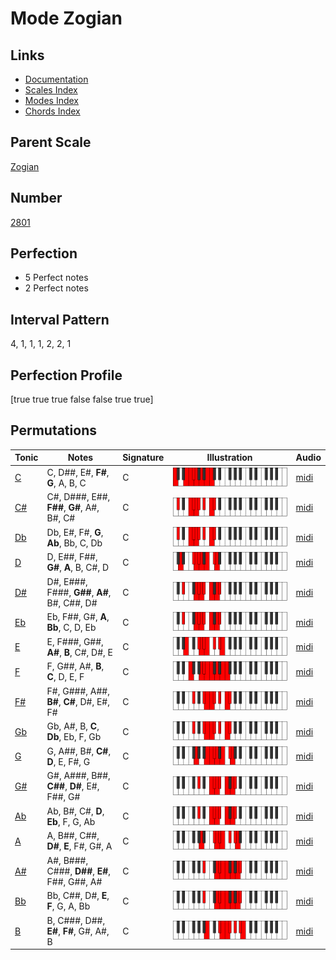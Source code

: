# Mode Zogian

## Links

- [Documentation](index.md)
- [Scales Index](Scales.md)
- [Modes Index](Modes.md)
- [Chords Index](Chords.md)

## Parent Scale

[Zogian](ScaleZogian.md)

## Number

[2801](https://ianring.com/musictheory/scales/2801)

## Perfection

- 5 Perfect notes
- 2 Perfect notes

## Interval Pattern

4, 1, 1, 1, 2, 2, 1

## Perfection Profile

[true true true false false true true]

## Permutations

| Tonic | Notes | Signature | Illustration | Audio |
|-------|-------|-----------|--------------|-------|
| [C](ModeCNaturalZogian.md) | C, D##, E#, **F#**, **G**, A, B, C | C | ![CNaturalZogian](ModeCNaturalZogian.png) | [midi](https://github.com/edipermadi/music/blob/main/docs/ModeCNaturalZogian.mid?raw=true) |
| [C#](ModeCSharpZogian.md) | C#, D###, E##, **F##**, **G#**, A#, B#, C# | C | ![CSharpZogian](ModeCSharpZogian.png) | [midi](https://github.com/edipermadi/music/blob/main/docs/ModeCSharpZogian.mid?raw=true) |
| [Db](ModeDFlatZogian.md) | Db, E#, F#, **G**, **Ab**, Bb, C, Db | C | ![DFlatZogian](ModeDFlatZogian.png) | [midi](https://github.com/edipermadi/music/blob/main/docs/ModeDFlatZogian.mid?raw=true) |
| [D](ModeDNaturalZogian.md) | D, E##, F##, **G#**, **A**, B, C#, D | C | ![DNaturalZogian](ModeDNaturalZogian.png) | [midi](https://github.com/edipermadi/music/blob/main/docs/ModeDNaturalZogian.mid?raw=true) |
| [D#](ModeDSharpZogian.md) | D#, E###, F###, **G##**, **A#**, B#, C##, D# | C | ![DSharpZogian](ModeDSharpZogian.png) | [midi](https://github.com/edipermadi/music/blob/main/docs/ModeDSharpZogian.mid?raw=true) |
| [Eb](ModeEFlatZogian.md) | Eb, F##, G#, **A**, **Bb**, C, D, Eb | C | ![EFlatZogian](ModeEFlatZogian.png) | [midi](https://github.com/edipermadi/music/blob/main/docs/ModeEFlatZogian.mid?raw=true) |
| [E](ModeENaturalZogian.md) | E, F###, G##, **A#**, **B**, C#, D#, E | C | ![ENaturalZogian](ModeENaturalZogian.png) | [midi](https://github.com/edipermadi/music/blob/main/docs/ModeENaturalZogian.mid?raw=true) |
| [F](ModeFNaturalZogian.md) | F, G##, A#, **B**, **C**, D, E, F | C | ![FNaturalZogian](ModeFNaturalZogian.png) | [midi](https://github.com/edipermadi/music/blob/main/docs/ModeFNaturalZogian.mid?raw=true) |
| [F#](ModeFSharpZogian.md) | F#, G###, A##, **B#**, **C#**, D#, E#, F# | C | ![FSharpZogian](ModeFSharpZogian.png) | [midi](https://github.com/edipermadi/music/blob/main/docs/ModeFSharpZogian.mid?raw=true) |
| [Gb](ModeGFlatZogian.md) | Gb, A#, B, **C**, **Db**, Eb, F, Gb | C | ![GFlatZogian](ModeGFlatZogian.png) | [midi](https://github.com/edipermadi/music/blob/main/docs/ModeGFlatZogian.mid?raw=true) |
| [G](ModeGNaturalZogian.md) | G, A##, B#, **C#**, **D**, E, F#, G | C | ![GNaturalZogian](ModeGNaturalZogian.png) | [midi](https://github.com/edipermadi/music/blob/main/docs/ModeGNaturalZogian.mid?raw=true) |
| [G#](ModeGSharpZogian.md) | G#, A###, B##, **C##**, **D#**, E#, F##, G# | C | ![GSharpZogian](ModeGSharpZogian.png) | [midi](https://github.com/edipermadi/music/blob/main/docs/ModeGSharpZogian.mid?raw=true) |
| [Ab](ModeAFlatZogian.md) | Ab, B#, C#, **D**, **Eb**, F, G, Ab | C | ![AFlatZogian](ModeAFlatZogian.png) | [midi](https://github.com/edipermadi/music/blob/main/docs/ModeAFlatZogian.mid?raw=true) |
| [A](ModeANaturalZogian.md) | A, B##, C##, **D#**, **E**, F#, G#, A | C | ![ANaturalZogian](ModeANaturalZogian.png) | [midi](https://github.com/edipermadi/music/blob/main/docs/ModeANaturalZogian.mid?raw=true) |
| [A#](ModeASharpZogian.md) | A#, B###, C###, **D##**, **E#**, F##, G##, A# | C | ![ASharpZogian](ModeASharpZogian.png) | [midi](https://github.com/edipermadi/music/blob/main/docs/ModeASharpZogian.mid?raw=true) |
| [Bb](ModeBFlatZogian.md) | Bb, C##, D#, **E**, **F**, G, A, Bb | C | ![BFlatZogian](ModeBFlatZogian.png) | [midi](https://github.com/edipermadi/music/blob/main/docs/ModeBFlatZogian.mid?raw=true) |
| [B](ModeBNaturalZogian.md) | B, C###, D##, **E#**, **F#**, G#, A#, B | C | ![BNaturalZogian](ModeBNaturalZogian.png) | [midi](https://github.com/edipermadi/music/blob/main/docs/ModeBNaturalZogian.mid?raw=true) |
